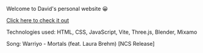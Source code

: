 Welcome to David's personal website 😀

[Click here to check it out](https://shooby-d.github.io)

Technologies used: HTML, CSS, JavaScript, Vite, Three.js, Blender, Mixamo

Song: Warriyo - Mortals (feat. Laura Brehm) [NCS Release]